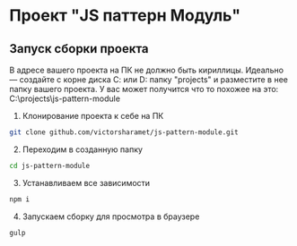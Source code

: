 ﻿# Проект "JS паттерн Модуль"

## Запуск сборки проекта
В адресе вашего проекта на ПК не должно быть кириллицы. Идеально — создайте с корне диска С: или D: папку "projects" и разместите в нее папку вашего проекта. У вас может получится что то похожее на это: C:\projects\js-pattern-module

1. Клонирование проекта к себе на ПК               
```sh
git clone github.com/victorsharamet/js-pattern-module.git
```

2. Переходим в созданную папку
```sh
cd js-pattern-module
```

3. Устанавливаем все зависимости
```sh 
npm i
```

4. Запускаем сборку для просмотра в браузере
```sh 
gulp
```